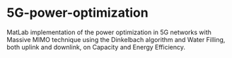 # 5G-power-optimization
MatLab implementation of the power optimization in 5G networks with Massive MIMO technique using the Dinkelbach algorithm and Water Filling, both uplink and downlink, on Capacity and Energy Efficiency.
